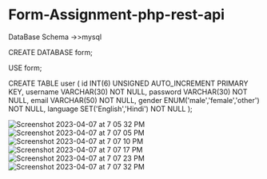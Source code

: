 # Form-Assignment-php-rest-api


DataBase Schema ->>mysql

CREATE DATABASE form;

USE form;

CREATE TABLE user (
  id INT(6) UNSIGNED AUTO_INCREMENT PRIMARY KEY,
  username VARCHAR(30) NOT NULL,
  password VARCHAR(30) NOT NULL,
  email VARCHAR(50) NOT NULL,
  gender ENUM('male','female','other') NOT NULL,
  language SET('English','Hindi') NOT NULL
);



![Screenshot 2023-04-07 at 7 05 32 PM](https://user-images.githubusercontent.com/67068290/230703338-0d984108-98cd-4935-b2f3-b5bd8a9c7e5c.png)
![Screenshot 2023-04-07 at 7 07 05 PM](https://user-images.githubusercontent.com/67068290/230703340-cdfdc24c-c4db-404f-8bb9-b297b8c76e8a.png)
![Screenshot 2023-04-07 at 7 07 10 PM](https://user-images.githubusercontent.com/67068290/230703341-aefb860c-243a-462d-9e14-399ecce33bde.png)
![Screenshot 2023-04-07 at 7 07 17 PM](https://user-images.githubusercontent.com/67068290/230703342-4f94ec8e-f447-43d8-95d9-ac960fc5d293.png)
![Screenshot 2023-04-07 at 7 07 23 PM](https://user-images.githubusercontent.com/67068290/230703344-21ed31e7-5502-486b-b4bc-39ca7514d35d.png)
![Screenshot 2023-04-07 at 7 07 32 PM](https://user-images.githubusercontent.com/67068290/230703346-698c5477-4893-4018-9428-68d57869c9e1.png)
